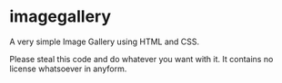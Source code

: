 # imagegallery
A very simple Image Gallery using HTML and CSS.

Please steal this code and do whatever you want with it. It contains no license whatsoever in anyform.
